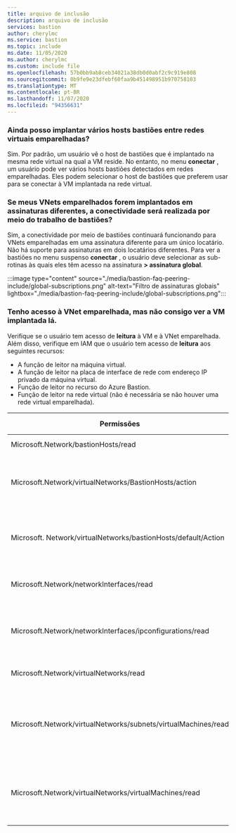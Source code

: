 ```yaml
---
title: arquivo de inclusão
description: arquivo de inclusão
services: bastion
author: cherylmc
ms.service: bastion
ms.topic: include
ms.date: 11/05/2020
ms.author: cherylmc
ms.custom: include file
ms.openlocfilehash: 57b0bb9ab8ceb34021a38db0d0abf2c9c919e808
ms.sourcegitcommit: 0b9fe9e23dfebf60faa9b451498951b970758103
ms.translationtype: MT
ms.contentlocale: pt-BR
ms.lasthandoff: 11/07/2020
ms.locfileid: "94356631"
---
```

### <a name="can-i-still-deploy-multiple-bastion-hosts-across-peered-virtual-networks"></a>Ainda posso implantar vários hosts bastiões entre redes virtuais emparelhadas?

Sim. Por padrão, um usuário vê o host de bastiões que é implantado na mesma rede virtual na qual a VM reside. No entanto, no menu **conectar** , um usuário pode ver vários hosts bastiões detectados em redes emparelhadas. Eles podem selecionar o host de bastiões que preferem usar para se conectar à VM implantada na rede virtual.

### <a name="if-my-peered-vnets-are-deployed-in-different-subscriptions-will-connectivity-via-bastion-work"></a>Se meus VNets emparelhados forem implantados em assinaturas diferentes, a conectividade será realizada por meio do trabalho de bastiões?

Sim, a conectividade por meio de bastiões continuará funcionando para VNets emparelhadas em uma assinatura diferente para um único locatário. Não há suporte para assinaturas em dois locatários diferentes. Para ver a bastiões no menu suspenso **conectar** , o usuário deve selecionar as sub-rotinas às quais eles têm acesso na assinatura **> assinatura global**.

:::image type="content" source="./media/bastion-faq-peering-include/global-subscriptions.png" alt-text="Filtro de assinaturas globais" lightbox="./media/bastion-faq-peering-include/global-subscriptions.png":::

### <a name="i-have-access-to-the-peered-vnet-but-i-cant-see-the-vm-deployed-there"></a>Tenho acesso à VNet emparelhada, mas não consigo ver a VM implantada lá.

Verifique se o usuário tem acesso de **leitura** à VM e à VNet emparelhada. Além disso, verifique em IAM que o usuário tem acesso de **leitura** aos seguintes recursos:

* A função de leitor na máquina virtual.
* A função de leitor na placa de interface de rede com endereço IP privado da máquina virtual.
* Função de leitor no recurso do Azure Bastion.
* Função de leitor na rede virtual (não é necessária se não houver uma rede virtual emparelhada).

|Permissões|Descrição|Tipo de permissão|
|---|---| ---|
|Microsoft.Network/bastionHosts/read |Obtém um host bastião|Ação|
|Microsoft.Network/virtualNetworks/BastionHosts/action |Obtém referências de Host Bastião em uma Rede Virtual.|Ação|
|Microsoft. Network/virtualNetworks/bastionHosts/default/Action|Obtém referências de Host Bastião em uma Rede Virtual.|Ação|
|Microsoft.Network/networkInterfaces/read|Obter uma definição de adaptador de rede.|Ação|
|Microsoft.Network/networkInterfaces/ipconfigurations/read|Obtém uma definição de configuração de IP de interface de rede.|Ação|
|Microsoft.Network/virtualNetworks/read|Obter a definição de rede virtual|Ação|
|Microsoft.Network/virtualNetworks/subnets/virtualMachines/read|Obter referências a todas as máquinas virtuais em uma sub-rede de rede virtual|Ação|
|Microsoft.Network/virtualNetworks/virtualMachines/read|Obter referências a todas as máquinas virtuais em uma rede virtual|Ação|